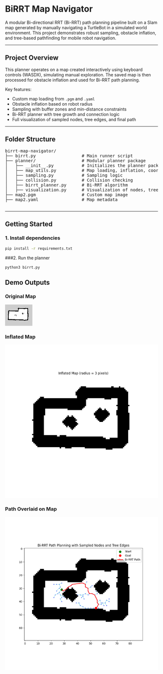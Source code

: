 # BiRRT Map Navigator

A modular Bi-directional RRT (Bi-RRT) path planning pipeline built on a Slam map generated by manually navigating a TurtleBot in a simulated world environment. This project demonstrates robust sampling, obstacle inflation, and tree-based pathfinding for mobile robot navigation.

---

## Project Overview

This planner operates on a map created interactively using keyboard controls (WASDX), simulating manual exploration. The saved map is then processed for obstacle inflation and used for Bi-RRT path planning.

Key features:
- Custom map loading from `.pgm` and `.yaml`
- Obstacle inflation based on robot radius
- Sampling with buffer zones and min-distance constraints
- Bi-RRT planner with tree growth and connection logic
- Full visualization of sampled nodes, tree edges, and final path

---

## Folder Structure
<pre>
birrt-map-navigator/
├── birrt.py                  # Main runner script
├── planner/                  # Modular planner package
│   ├── __init__.py           # Initializes the planner package
│   ├── map_utils.py          # Map loading, inflation, coordinate conversions
│   ├── sampling.py           # Sampling logic
│   ├── collision.py          # Collision checking
│   ├── birrt_planner.py      # Bi-RRT algorithm
│   ├── visualization.py      # Visualization of nodes, trees, and path
├── map2.pgm                  # Custom map image
├── map2.yaml                 # Map metadata

</pre>
---

## Getting Started

### 1. Install dependencies

```bash
pip install -r requirements.txt
```
###2. Run the planner

```bash
python3 birrt.py
```

## Demo Outputs

### Original Map
![Slam Map](map2.png)

### Inflated Map
![Inflated Map](figure_1.png)

### Path Overlaid on Map
![Planned Path](fig1.png)
